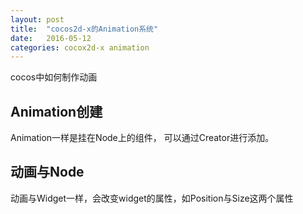 ```yaml
---
layout: post
title:  "cocos2d-x的Animation系统"
date:   2016-05-12
categories: cocox2d-x animation
---
```


cocos中如何制作动画

## Animation创建

Animation一样是挂在Node上的组件，
可以通过Creator进行添加。

## 动画与Node

动画与Widget一样，会改变widget的属性，如Position与Size这两个属性
